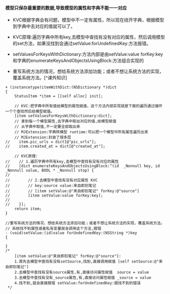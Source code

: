 ####  模型只保存最重要的数据,导致模型的属性和字典不能一一对应
- KVC根据字典会有问题，模型中不一定有属性，所以现在绕开字典，根据模型到字典中去对应的值就可以了。

- KVC原理:遍历字典中所有key,去模型中查找有没有对应的属性，然后调用模型的set方法，如果没找到会通过setValue:forUndefinedKey:方法报错。
- setValuesForKeysWithDictionary:方法内部是由setValue:value forKey:key和字典的enumerateKeysAndObjectsUsingBlock:方法组合实现的
- 重写系统方法的情况，想给系统方法添加功能；或者不想让系统方法的实现，覆盖系统方法。[^课外知识]

```
+ (instancetype)itemWithDict:(NSDictionary *)dict
{
    StatusItem *item = [[self alloc] init];
    
    // KVC:把字典中所有值给模型的属性赋值，这个方法内部实现就是下面的遍历通过循环一个个查找然后给模型赋值。
    [item setValuesForKeysWithDictionary:dict];
    // 拿到每一个模型属性,去字典中取出对应的值,给模型赋值
    // 从字典中取值,不一定要全部取出来
    // MJExtension:字典转模型 runtime:可以把一个模型中所有属性遍历出来
    // MJExtension:封装了很多层
//    item.pic_urls = dict[@"pic_urls"];
//    item.created_at = dict[@"created_at"];
    
    // KVC原理:
//    // 1.遍历字典中所有key,去模型中查找有没有对应的属性
//    [dict enumerateKeysAndObjectsUsingBlock:^(id  _Nonnull key, id  _Nonnull value, BOOL * _Nonnull stop) {
//        
//        // 2.去模型中查找有没有对应属性 KVC
//        // key:source value:来自即刻笔记
//        // [item setValue:@"来自即刻笔记" forKey:@"source"]
//        [item setValue:value forKey:key];
//        
//    }];  
    return item;
}

//重写系统方法的情况，想给系统方法添加功能；或者不想让系统方法的实现，覆盖系统方法。
// 系统找不到属性或者私有变量就会调用这个方法,报错
- (void)setValue:(id)value forUndefinedKey:(NSString *)key
{
    
}
/*
    [item setValue:@"来自即刻笔记" forKey:@"source"]:
    1.首先去模型中查找有没有setSource,找到,直接调用赋值 [self setSource:@"来自即刻笔记"]
    2.去模型中查找有没有source属性,有,直接访问属性赋值  source = value
    3.去模型中查找有没有_source属性,有,直接访问属性赋值 _source = value
    4.找不到,就会直接报错 setValue:forUndefinedKey:报找不到的错误
 */
```